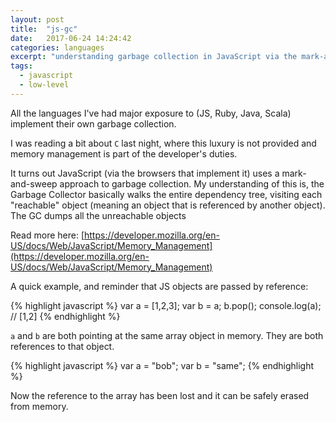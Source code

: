 ```yaml
---
layout: post
title:  "js-gc"
date:   2017-06-24 14:24:42
categories: languages
excerpt: "understanding garbage collection in JavaScript via the mark-and-sweep algorithm"
tags:
  - javascript
  - low-level
---
```


All the languages I've had major exposure to (JS, Ruby, Java, Scala) implement their own garbage collection.

I was reading a bit about `C` last night, where this luxury is not provided and memory management is part of the developer's duties.

It turns out JavaScript (via the browsers that implement it) uses a mark-and-sweep approach to garbage collection.  My understanding of this is, the Garbage Collector basically walks the entire dependency tree, visiting each "reachable" object (meaning an object that is referenced by another object).  The GC dumps all the unreachable objects

Read more here:
[https://developer.mozilla.org/en-US/docs/Web/JavaScript/Memory_Management](https://developer.mozilla.org/en-US/docs/Web/JavaScript/Memory_Management)

A quick example, and reminder that JS objects are passed by reference:

{% highlight javascript %}
var a = [1,2,3];
var b = a;
b.pop();
console.log(a);
// [1,2]
{% endhighlight %}

`a` and `b` are both pointing at the same array object in memory.  They are both references to that object.

{% highlight javascript %}
var a = "bob";
var b = "same";
{% endhighlight %}

Now the reference to the array has been lost and it can be safely erased from memory.
